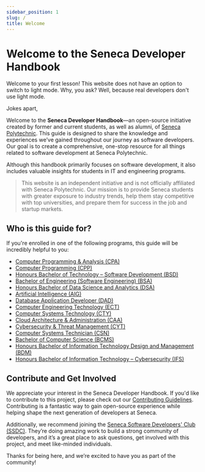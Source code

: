 ```yaml
---
sidebar_position: 1
slug: /
title: Welcome
---
```


# Welcome to the Seneca Developer Handbook

Welcome to your first lesson! This website does not have an option to switch to light mode. Why, you ask? Well, because real developers don't use light mode.

Jokes apart,

Welcome to the **Seneca Developer Handbook**—an open-source initiative created by former and current students, as well as alumni, of [Seneca Polytechnic](https://www.senecapolytechnic.ca/home.html). This guide is designed to share the knowledge and experiences we’ve gained throughout our journey as software developers. Our goal is to create a comprehensive, one-stop resource for all things related to software development at Seneca Polytechnic.

Although this handbook primarily focuses on software development, it also includes valuable insights for students in IT and engineering programs.

> This website is an independent initiative and is not officially affiliated with Seneca Polytechnic. Our mission is to provide Seneca students with greater exposure to industry trends, help them stay competitive with top universities, and prepare them for success in the job and startup markets.

## Who is this guide for?

If you're enrolled in one of the following programs, this guide will be incredibly helpful to you:

- [Computer Programming & Analysis (CPA)](https://www.senecapolytechnic.ca/programs/fulltime/CPA.html)
- [Computer Programming (CPP)](https://www.senecapolytechnic.ca/programs/fulltime/CPP.html)
- [Honours Bachelor of Technology – Software Development (BSD)](https://www.senecapolytechnic.ca/programs/fulltime/BSD.html)
- [Bachelor of Engineering (Software Engineering) (BSA)](https://www.senecapolytechnic.ca/programs/fulltime/BSA.html)
- [Honours Bachelor of Data Science and Analytics (DSA)](https://www.senecapolytechnic.ca/programs/fulltime/DSA.html)
- [Artificial Intelligence (AIG)](https://www.senecapolytechnic.ca/programs/fulltime/AIG.html)
- [Database Application Developer (DAD)](https://www.senecapolytechnic.ca/programs/fulltime/DAD.html)
- [Computer Engineering Technology (ECT)](https://www.senecapolytechnic.ca/programs/fulltime/ECT.html)
- [Computer Systems Technology (CTY)](https://www.senecapolytechnic.ca/programs/fulltime/CTY.html)
- [Cloud Architecture & Administration (CAA)](https://www.senecapolytechnic.ca/programs/fulltime/CAA.html)
- [Cybersecurity & Threat Management (CYT)](https://www.senecapolytechnic.ca/programs/fulltime/CYT.html)
- [Computer Systems Technician (CSN)](https://www.senecapolytechnic.ca/programs/fulltime/CSN.html)
- [Bachelor of Computer Science (BCMS)](https://www.senecapolytechnic.ca/programs/fulltime/BCMS.html)
- [Honours Bachelor of Information Technology Design and Management (BDM)](https://www.senecapolytechnic.ca/programs/fulltime/BDM.html)
- [Honours Bachelor of Information Technology – Cybersecurity (IFS)](https://www.senecapolytechnic.ca/programs/fulltime/IFS.html)

## Contribute and Get Involved

We appreciate your interest in the Seneca Developer Handbook. If you'd like to contribute to this project, please check out our [Contributing Guidelines](https://github.com/AryanK1511/SenecaDevHandbook/blob/main/CONTRIBUTING.md). Contributing is a fantastic way to gain open-source experience while helping shape the next generation of developers at Seneca.

Additionally, we recommend joining the [Seneca Software Developers' Club (SSDC)](https://discord.gg/HYakXGHJww). They’re doing amazing work to build a strong community of developers, and it’s a great place to ask questions, get involved with this project, and meet like-minded individuals.

Thanks for being here, and we’re excited to have you as part of the community!
